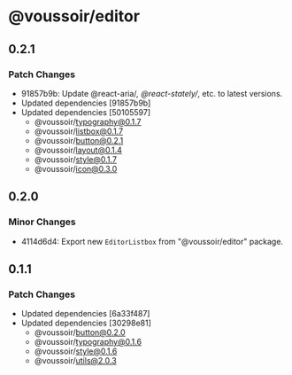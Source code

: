 # @voussoir/editor

## 0.2.1

### Patch Changes

- 91857b9b: Update @react-aria/_, @react-stately/_, etc. to latest versions.
- Updated dependencies [91857b9b]
- Updated dependencies [50105597]
  - @voussoir/typography@0.1.7
  - @voussoir/listbox@0.1.7
  - @voussoir/button@0.2.1
  - @voussoir/layout@0.1.4
  - @voussoir/style@0.1.7
  - @voussoir/icon@0.3.0

## 0.2.0

### Minor Changes

- 4114d6d4: Export new `EditorListbox` from "@voussoir/editor" package.

## 0.1.1

### Patch Changes

- Updated dependencies [6a33f487]
- Updated dependencies [30298e81]
  - @voussoir/button@0.2.0
  - @voussoir/typography@0.1.6
  - @voussoir/style@0.1.6
  - @voussoir/utils@2.0.3
